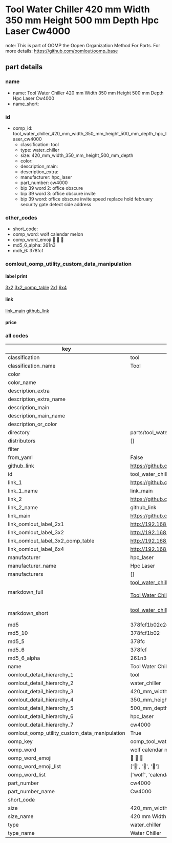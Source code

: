 # Tool Water Chiller 420 mm Width 350 mm Height 500 mm Depth Hpc Laser Cw4000  

note: This is part of OOMP the Oopen Organization Method For Parts. For more details: https://github.com/oomlout/oomp_base

##  part details





### name
* name: Tool Water Chiller 420 mm Width 350 mm Height 500 mm Depth Hpc Laser Cw4000
* name_short: 
### id
* oomp_id: tool_water_chiller_420_mm_width_350_mm_height_500_mm_depth_hpc_laser_cw4000
  * classification: tool
  * type: water_chiller
  * size: 420_mm_width_350_mm_height_500_mm_depth
  * color: 
  * description_main: 
  * description_extra: 
  * manufacturer: hpc_laser
  * part_number: cw4000
  * bip 39 word 2: office obscure
  * bip 39 word 3: office obscure invite
  * bip 39 word: office obscure invite speed replace hold february security gate detect side address

### other_codes
* short_code: 
* oomp_word: wolf calendar melon
* oomp_word_emoji :wolf: :calendar: :melon:
* md5_6_alpha: 261n3
* md5_6: 378fcf






### oomlout_oomp_utility_custom_data_manipulation
#### label print
[3x2](http://192.168.1.245:1112/?label=oomp%20261n3)
[3x2_oomp_table](http://192.168.1.107:1112/?label=oomp%20261n3)
[2x1](http://192.168.1.242:1112/?label=oomp%20261n3)
[6x4](http://192.168.1.55:1112/?label=oomp%20261n3)    

#### link

[link_main](https://github.com/oomlout/oomlout_oomp_current_version_messy/tree/main/parts/tool_water_chiller_420_mm_width_350_mm_height_500_mm_depth_hpc_laser_cw4000) [github_link](https://github.com/oomlout/oomlout_oomp_part_src/tree/main/parts/tool_water_chiller_420_mm_width_350_mm_height_500_mm_depth_hpc_laser_cw4000)                             

#### price







### all codes 
| key | value |  
| --- | --- |  
| classification | tool |  
| classification_name | Tool |  
| color |  |  
| color_name |  |  
| description_extra |  |  
| description_extra_name |  |  
| description_main |  |  
| description_main_name |  |  
| description_or_color |   |  
| directory | parts/tool_water_chiller_420_mm_width_350_mm_height_500_mm_depth_hpc_laser_cw4000 |  
| distributors | [] |  
| filter |  |  
| from_yaml | False |  
| github_link | https://github.com/oomlout/oomlout_oomp_part_src/tree/main/parts/tool_water_chiller_420_mm_width_350_mm_height_500_mm_depth_hpc_laser_cw4000 |  
| id | tool_water_chiller_420_mm_width_350_mm_height_500_mm_depth_hpc_laser_cw4000 |  
| link_1 | https://github.com/oomlout/oomlout_oomp_current_version_messy/tree/main/parts/tool_water_chiller_420_mm_width_350_mm_height_500_mm_depth_hpc_laser_cw4000 |  
| link_1_name | link_main |  
| link_2 | https://github.com/oomlout/oomlout_oomp_part_src/tree/main/parts/tool_water_chiller_420_mm_width_350_mm_height_500_mm_depth_hpc_laser_cw4000 |  
| link_2_name | github_link |  
| link_main | https://github.com/oomlout/oomlout_oomp_current_version_messy/tree/main/parts/tool_water_chiller_420_mm_width_350_mm_height_500_mm_depth_hpc_laser_cw4000 |  
| link_oomlout_label_2x1 | http://192.168.1.242:1112/?label=oomp%20261n3 |  
| link_oomlout_label_3x2 | http://192.168.1.245:1112/?label=oomp%20261n3 |  
| link_oomlout_label_3x2_oomp_table | http://192.168.1.107:1112/?label=oomp%20261n3 |  
| link_oomlout_label_6x4 | http://192.168.1.55:1112/?label=oomp%20261n3 |  
| manufacturer | hpc_laser |  
| manufacturer_name | Hpc Laser |  
| manufacturers | [] |  
| markdown_full | [tool_water_chiller_420_mm_width_350_mm_height_500_mm_depth_hpc_laser_cw4000](https://github.com/oomlout/oomlout_oomp_current_version_messy/tree/main/parts/tool_water_chiller_420_mm_width_350_mm_height_500_mm_depth_hpc_laser_cw4000)<br>[](https://github.com/oomlout/oomlout_oomp_current_version_messy/tree/main/parts/tool_water_chiller_420_mm_width_350_mm_height_500_mm_depth_hpc_laser_cw4000)<br>[Tool Water Chiller 420 Mm Width 350 Mm Height 500 Mm Depth Hpc Laser Cw4000](https://github.com/oomlout/oomlout_oomp_current_version_messy/tree/main/parts/tool_water_chiller_420_mm_width_350_mm_height_500_mm_depth_hpc_laser_cw4000)<br><br> |  
| markdown_short | [tool_water_chiller_420_mm_width_350_mm_height_500_mm_depth_hpc_laser_cw4000](https://github.com/oomlout/oomlout_oomp_current_version_messy/tree/main/parts/tool_water_chiller_420_mm_width_350_mm_height_500_mm_depth_hpc_laser_cw4000)<br><br> |  
| md5 | 378fcf1b02c2ca89b25b6d10ec2614cc |  
| md5_10 | 378fcf1b02 |  
| md5_5 | 378fc |  
| md5_6 | 378fcf |  
| md5_6_alpha | 261n3 |  
| name | Tool Water Chiller 420 mm Width 350 mm Height 500 mm Depth Hpc Laser Cw4000 |  
| oomlout_detail_hierarchy_1 | tool |  
| oomlout_detail_hierarchy_2 | water_chiller |  
| oomlout_detail_hierarchy_3 | 420_mm_width |  
| oomlout_detail_hierarchy_4 | 350_mm_height |  
| oomlout_detail_hierarchy_5 | 500_mm_depth |  
| oomlout_detail_hierarchy_6 | hpc_laser |  
| oomlout_detail_hierarchy_7 | cw4000 |  
| oomlout_oomp_utility_custom_data_manipulation | True |  
| oomp_key | oomp_tool_water_chiller_420_mm_width_350_mm_height_500_mm_depth_hpc_laser_cw4000 |  
| oomp_word | wolf calendar melon |  
| oomp_word_emoji | :wolf: :calendar: :melon: |  
| oomp_word_emoji_list | [':wolf:', ':calendar:', ':melon:'] |  
| oomp_word_list | ['wolf', 'calendar', 'melon'] |  
| part_number | cw4000 |  
| part_number_name | Cw4000 |  
| short_code |  |  
| size | 420_mm_width_350_mm_height_500_mm_depth |  
| size_name | 420 mm Width 350 mm Height 500 mm Depth |  
| type | water_chiller |  
| type_name | Water Chiller |  
